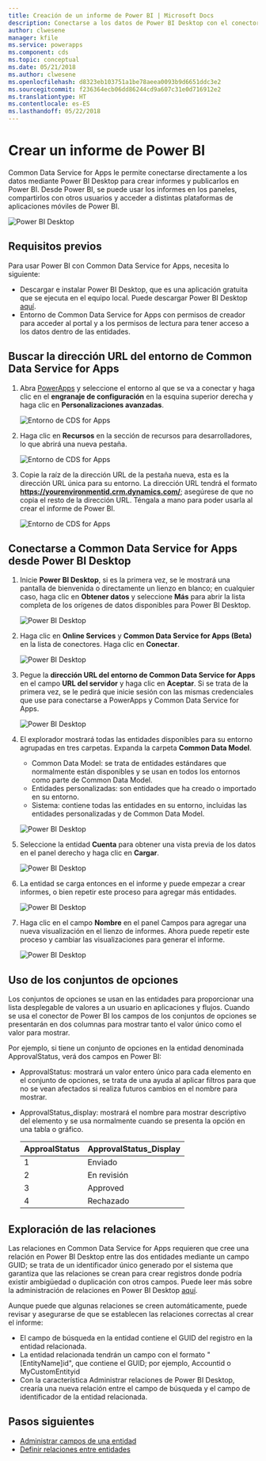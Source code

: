 ```yaml
---
title: Creación de un informe de Power BI | Microsoft Docs
description: Conectarse a los datos de Power BI Desktop con el conector de Common Data Service for Apps.
author: clwesene
manager: kfile
ms.service: powerapps
ms.component: cds
ms.topic: conceptual
ms.date: 05/21/2018
ms.author: clwesene
ms.openlocfilehash: d8323eb103751a1be78aeea0093b9d6651ddc3e2
ms.sourcegitcommit: f236364ecb06dd86244cd9a607c31e0d716912e2
ms.translationtype: HT
ms.contentlocale: es-ES
ms.lasthandoff: 05/22/2018
---
```

# <a name="create-a-power-bi-report"></a>Crear un informe de Power BI
Common Data Service for Apps le permite conectarse directamente a los datos mediante Power BI Desktop para crear informes y publicarlos en Power BI. Desde Power BI, se puede usar los informes en los paneles, compartirlos con otros usuarios y acceder a distintas plataformas de aplicaciones móviles de Power BI.

![Power BI Desktop](./media/data-platform-cds-powerbi-connector/PBIDesktop.png "Power BI Desktop")

## <a name="prerequisites"></a>Requisitos previos

Para usar Power BI con Common Data Service for Apps, necesita lo siguiente:

* Descargar e instalar Power BI Desktop, que es una aplicación gratuita que se ejecuta en el equipo local. Puede descargar Power BI Desktop [aquí](https://powerbi.microsoft.com/desktop/).
* Entorno de Common Data Service for Apps con permisos de creador para acceder al portal y a los permisos de lectura para tener acceso a los datos dentro de las entidades.

## <a name="finding-your-common-data-service-for-apps-environment-url"></a>Buscar la dirección URL del entorno de Common Data Service for Apps

1. Abra [PowerApps](https://web.powerapps.com) y seleccione el entorno al que se va a conectar y haga clic en el **engranaje de configuración** en la esquina superior derecha y haga clic en **Personalizaciones avanzadas**.

    ![Entorno de CDS for Apps](./media/data-platform-cds-powerbi-connector/CDSEnv1.png "Entorno de CDS for Apps")

2. Haga clic en **Recursos** en la sección de recursos para desarrolladores, lo que abrirá una nueva pestaña.

    ![Entorno de CDS for Apps](./media/data-platform-cds-powerbi-connector/CDSEnv2.png "Entorno de CDS for Apps")

3. Copie la raíz de la dirección URL de la pestaña nueva, esta es la dirección URL única para su entorno. La dirección URL tendrá el formato **https://yourenvironmentid.crm.dynamics.com/**; asegúrese de que no copia el resto de la dirección URL. Téngala a mano para poder usarla al crear el informe de Power BI.

    ![Entorno de CDS for Apps](./media/data-platform-cds-powerbi-connector/CDSEnv3.png "Entorno de CDS for Apps")

## <a name="connecting-to-common-data-service-for-apps-from-power-bi-desktop"></a>Conectarse a Common Data Service for Apps desde Power BI Desktop

1. Inicie **Power BI Desktop**, si es la primera vez, se le mostrará una pantalla de bienvenida o directamente un lienzo en blanco; en cualquier caso, haga clic en **Obtener datos** y seleccione **Más** para abrir la lista completa de los orígenes de datos disponibles para Power BI Desktop.

    ![Power BI Desktop](./media/data-platform-cds-powerbi-connector/CreateReport1.png "Power BI Desktop")

2. Haga clic en **Online Services** y **Common Data Service for Apps (Beta)** en la lista de conectores. Haga clic en **Conectar**.

    ![Power BI Desktop](./media/data-platform-cds-powerbi-connector/CreateReport2.png "Power BI Desktop")

3. Pegue la **dirección URL del entorno de Common Data Service for Apps** en el campo **URL del servidor** y haga clic en **Aceptar**. Si se trata de la primera vez, se le pedirá que inicie sesión con las mismas credenciales que use para conectarse a PowerApps y Common Data Service for Apps.

    ![Power BI Desktop](./media/data-platform-cds-powerbi-connector/CreateReport3.png "Power BI Desktop")

4. El explorador mostrará todas las entidades disponibles para su entorno agrupadas en tres carpetas. Expanda la carpeta **Common Data Model**.

    * Common Data Model: se trata de entidades estándares que normalmente están disponibles y se usan en todos los entornos como parte de Common Data Model.
    * Entidades personalizadas: son entidades que ha creado o importado en su entorno.
    * Sistema: contiene todas las entidades en su entorno, incluidas las entidades personalizadas y de Common Data Model.

    ![Power BI Desktop](./media/data-platform-cds-powerbi-connector/CreateReport4.png "Power BI Desktop")

5. Seleccione la entidad **Cuenta** para obtener una vista previa de los datos en el panel derecho y haga clic en **Cargar**.

    ![Power BI Desktop](./media/data-platform-cds-powerbi-connector/CreateReport5.png "Power BI Desktop")

6. La entidad se carga entonces en el informe y puede empezar a crear informes, o bien repetir este proceso para agregar más entidades.

    ![Power BI Desktop](./media/data-platform-cds-powerbi-connector/CreateReport6.png "Power BI Desktop")

7. Haga clic en el campo **Nombre** en el panel Campos para agregar una nueva visualización en el lienzo de informes. Ahora puede repetir este proceso y cambiar las visualizaciones para generar el informe.

    ![Power BI Desktop](./media/data-platform-cds-powerbi-connector/CreateReport7.png "Power BI Desktop")


## <a name="using-option-sets"></a>Uso de los conjuntos de opciones

Los conjuntos de opciones se usan en las entidades para proporcionar una lista desplegable de valores a un usuario en aplicaciones y flujos. Cuando se usa el conector de Power BI los campos de los conjuntos de opciones se presentarán en dos columnas para mostrar tanto el valor único como el valor para mostrar.

Por ejemplo, si tiene un conjunto de opciones en la entidad denominada ApprovalStatus, verá dos campos en Power BI:

* ApprovalStatus: mostrará un valor entero único para cada elemento en el conjunto de opciones, se trata de una ayuda al aplicar filtros para que no se vean afectados si realiza futuros cambios en el nombre para mostrar.
* ApprovalStatus_display: mostrará el nombre para mostrar descriptivo del elemento y se usa normalmente cuando se presenta la opción en una tabla o gráfico.

    |ApproalStatus|ApprovalStatus_Display|
    |---------|---------|
    1|Enviado
    2|En revisión
    3|Approved
    4|Rechazado

## <a name="navigating-relationships"></a>Exploración de las relaciones

Las relaciones en Common Data Service for Apps requieren que cree una relación en Power BI Desktop entre las dos entidades mediante un campo GUID; se trata de un identificador único generado por el sistema que garantiza que las relaciones se crean para crear registros donde podría existir ambigüedad o duplicación con otros campos. Puede leer más sobre la administración de relaciones en Power BI Desktop [aquí](https://docs.microsoft.com/power-bi/desktop-create-and-manage-relationships).

Aunque puede que algunas relaciones se creen automáticamente, puede revisar y asegurarse de que se establecen las relaciones correctas al crear el informe:

* El campo de búsqueda en la entidad contiene el GUID del registro en la entidad relacionada.
* La entidad relacionada tendrán un campo con el formato "[EntityName]id", que contiene el GUID; por ejemplo, Accountid o MyCustomEntityid
* Con la característica Administrar relaciones de Power BI Desktop, crearía una nueva relación entre el campo de búsqueda y el campo de identificador de la entidad relacionada.


## <a name="next-steps"></a>Pasos siguientes
* [Administrar campos de una entidad](data-platform-manage-fields.md)
* [Definir relaciones entre entidades](data-platform-entity-lookup.md)


